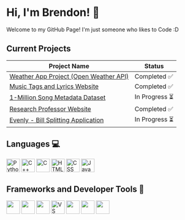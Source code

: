# Hi, I'm Brendon! 👋

Welcome to my GitHub Page! I'm just someone who likes to Code :D

## Current Projects

| Project Name        | Status       |
|---------------------|--------------|
| [Weather App Project (Open Weather API)](https://github.com/tranbren/Weather-Website) | Completed ✅ |
| [Music Tags and Lyrics Website](https://github.com/tranbren/Music-Tags-Lyrics-Project) | Completed ✅ |
| [1-Million Song Metadata Dataset]() | In Progress ⏳ |
| [Research Professor Website](https://web.engr.oregonstate.edu/~motwanim/) | Completed ✅ |
| [Evenly - Bill Splitting Application](https://github.com/PiqueDevelopment/bill-splitting) | In Progress ⏳ |

## Languages 💻
<div>
  <img src="https://img.shields.io/badge/-Python-3776AB?logo=python&logoColor=white" alt="Python" height="35" />
  <img src="https://img.shields.io/badge/-C++-00599C?logo=cplusplus&logoColor=white" alt="C++" height="35" />
  <img src="https://img.shields.io/badge/-C-A8B9CC?logo=c&logoColor=black" alt="C" height="35" />
  <img src="https://img.shields.io/badge/-HTML-E34F26?logo=html5&logoColor=white" alt="HTML" height="35" />
  <img src="https://img.shields.io/badge/-CSS-1572B6?logo=css3&logoColor=white" alt="CSS" height="35" />
  <img src="https://img.shields.io/badge/-JavaScript-F7DF1E?logo=javascript&logoColor=black" alt="JavaScript" height="35" />
</div>

## Frameworks and Developer Tools 🧠
<div>
  <img src="https://img.shields.io/badge/-React-61DAFB?logo=react&logoColor=black" height="35" />
  <img src="https://img.shields.io/badge/-Node.js-339933?logo=node.js&logoColor=white" height="35" />
  <img src="https://img.shields.io/badge/-Vite-646CFF?logo=vite&logoColor=white" height="35" />
  <img src="https://img.shields.io/badge/-VS%20Code-007ACC?logo=visual-studio-code&logoColor=white" height="35" alt="VS Code" />
  <img src="https://img.shields.io/badge/-GitHub-181717?logo=github&logoColor=white" height="35" />
  <img src="https://img.shields.io/badge/-Git-F05032?logo=git&logoColor=white" height="35" />
  <img src="https://img.shields.io/badge/-Figma-F24E1E?logo=figma&logoColor=white" height="35" />
</div>


